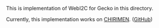 This is implementation of WebI2C for Gecko in this directory.

Currently, this implementation works on [CHIRIMEN](http://mozopenhard.mozillafactory.org/). ([GitHub](https://github.com/MozOpenHard))
